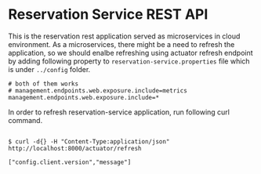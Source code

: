 # Reservation Service REST API

This is the reservation rest application served as microservices in cloud environment. As a microservices,
there might be a need to refresh the application, so we should enalbe refreshing using actuator refresh endpoint by adding following property to `reservation-service.properties` file which is under `../config` folder.

```properties
# both of them works
# management.endpoints.web.exposure.include=metrics
management.endpoints.web.exposure.include=*
```

In order to refresh reservation-service application, run following curl command.

```curl

$ curl -d{} -H "Content-Type:application/json"  http://localhost:8000/actuator/refresh

["config.client.version","message"]
```
